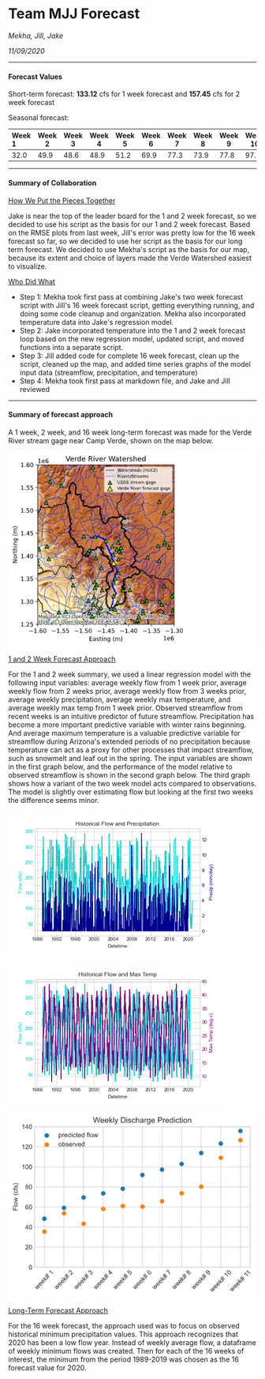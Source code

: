 # Team MJJ Forecast
*Mekha, Jill, Jake*

*11/09/2020*

---------
#### Forecast Values

Short-term forecast: **133.12** cfs for 1 week forecast and **157.45** cfs for 2 week forecast

Seasonal forecast:

|Week 1|Week 2|Week 3|Week 4|Week 5|Week 6|Week 7|Week 8|Week 9|Week 10|Week 11|Week 12|Week 13|Week 14|Week 15|Week 16|
|:---- | ---- | ---- | ---- | ---- | ---- | ---- | ---- | ---- | ----- | ----- | ----- | ----- | ----- | ----- | ----- |
|  32.0|  49.9|  48.6|  48.9|  51.2|  69.9|  77.3|  73.9|  77.8|   97.1|  121.0|  129.0|  135.0|  145.0|  154.0|  166.0|

---------
#### Summary of Collaboration

<ins>How We Put the Pieces Together</ins>

Jake is near the top of the leader board for the 1 and 2 week forecast, so we decided to use his script as the basis for our 1 and 2 week forecast. Based on the RMSE plots from last week, Jill's error was pretty low for the 16 week forecast so far, so we decided to use her script as the basis for our long term forecast. We decided to use Mekha's script as the basis for our map, because its extent and choice of layers made the Verde Watershed easiest to visualize.

<ins>Who Did What</ins>
* Step 1: Mekha took first pass at combining Jake's two week forecast script with Jill's 16 week forecast script, getting everything running, and doing some code cleanup and organization. Mekha also incorporated temperature data into Jake's regression model.
* Step 2: Jake incorporated temperature into the 1 and 2 week forecast loop based on the new regression model, updated script, and moved functions into a separate script.
* Step 3: Jill added code for complete 16 week forecast, clean up the script, cleaned up the map, and added time series graphs of the model input data (streamflow, precipitation, and temperature)
* Step 4: Mekha took first pass at markdown file, and Jake and Jill reviewed

---------
#### Summary of forecast approach

A 1 week, 2 week, and 16 week long-term forecast was made for the Verde River stream gage near Camp Verde, shown on the map below.

![](assets/README-1edfa046.png)  

<ins>1 and 2 Week Forecast Approach</ins>

For the 1 and 2 week summary, we used a linear regression model with the following input variables: average weekly flow from 1 week prior, average weekly flow from 2 weeks prior, average weekly flow from 3 weeks prior, average weekly precipitation, average weekly max temperature, and average weekly max temp from 1 week prior. Observed streamflow from recent weeks is an intuitive predictor of future streamflow. Precipitation has become a more important predictive variable with winter rains beginning. And average maximum temperature is a valuable predictive variable for streamflow during Arizona's extended periods of no precipitation because temperature can act as a proxy for other processes that impact streamflow, such as snowmelt and leaf out in the spring. The input variables are shown in the first graph below, and the performance of the model relative to observed streamflow is shown in the second graph below. The third graph shows how a variant of the two week model acts compared to observations. The model is slightly over estimating flow but looking at the first two weeks the difference seems minor.

![](assets/README-51653b5a.png)  

![](assets/README-190d6c48.png)

![](assets/README-1a135616.png)

<ins>Long-Term Forecast Approach</ins>

For the 16 week forecast, the approach used was to focus on observed historical minimum precipitation values. This approach recognizes that 2020 has been a low flow year. Instead of weekly average flow, a dataframe of weekly minimum flows was created. Then for each of the 16 weeks of interest, the minimum from the period 1989-2019 was chosen as the 16 forecast value for 2020.
